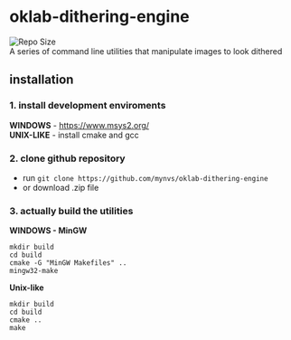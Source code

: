 # oklab-dithering-engine
![Repo Size](https://img.shields.io/github/repo-size/mynvs/oklab-dithering-engine)\
A series of command line utilities that manipulate images to look dithered


## installation

### 1. install development enviroments

**WINDOWS** - https://www.msys2.org/ \
**UNIX-LIKE** - install cmake and gcc

### 2. clone github repository
- run `git clone https://github.com/mynvs/oklab-dithering-engine`
- or download .zip file

### 3. actually build the utilities

**WINDOWS - MinGW**
```
mkdir build
cd build
cmake -G "MinGW Makefiles" ..
mingw32-make
```

**Unix-like**
```
mkdir build
cd build
cmake ..
make
```
